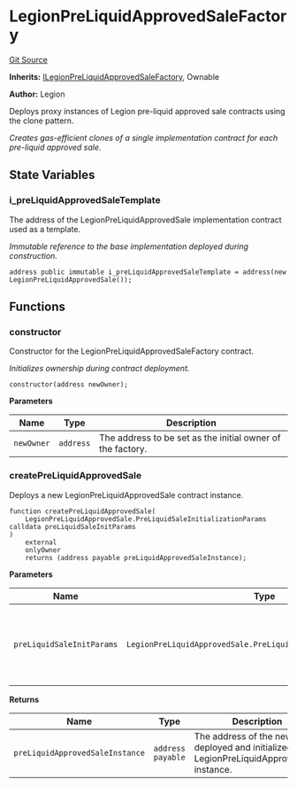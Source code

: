# LegionPreLiquidApprovedSaleFactory
[Git Source](https://github.com/Legion-Team/legion-protocol-contracts/blob/1b4860840757d3318edea1bebfb7423e200bff55/src/factories/LegionPreLiquidApprovedSaleFactory.sol)

**Inherits:**
[ILegionPreLiquidApprovedSaleFactory](/src/interfaces/factories/ILegionPreLiquidApprovedSaleFactory.sol/interface.ILegionPreLiquidApprovedSaleFactory.md), Ownable

**Author:**
Legion

Deploys proxy instances of Legion pre-liquid approved sale contracts using the clone pattern.

*Creates gas-efficient clones of a single implementation contract for each pre-liquid approved sale.*


## State Variables
### i_preLiquidApprovedSaleTemplate
The address of the LegionPreLiquidApprovedSale implementation contract used as a template.

*Immutable reference to the base implementation deployed during construction.*


```solidity
address public immutable i_preLiquidApprovedSaleTemplate = address(new LegionPreLiquidApprovedSale());
```


## Functions
### constructor

Constructor for the LegionPreLiquidApprovedSaleFactory contract.

*Initializes ownership during contract deployment.*


```solidity
constructor(address newOwner);
```
**Parameters**

|Name|Type|Description|
|----|----|-----------|
|`newOwner`|`address`|The address to be set as the initial owner of the factory.|


### createPreLiquidApprovedSale

Deploys a new LegionPreLiquidApprovedSale contract instance.


```solidity
function createPreLiquidApprovedSale(
    LegionPreLiquidApprovedSale.PreLiquidSaleInitializationParams calldata preLiquidSaleInitParams
)
    external
    onlyOwner
    returns (address payable preLiquidApprovedSaleInstance);
```
**Parameters**

|Name|Type|Description|
|----|----|-----------|
|`preLiquidSaleInitParams`|`LegionPreLiquidApprovedSale.PreLiquidSaleInitializationParams`|The initialization parameters for the pre-liquid approved sale.|

**Returns**

|Name|Type|Description|
|----|----|-----------|
|`preLiquidApprovedSaleInstance`|`address payable`|The address of the newly deployed and initialized LegionPreLiquidApprovedSale instance.|


